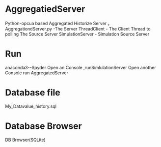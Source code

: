 # AggregatiedServer
 Python-opcua based Aggregated Historize Server 。
 AggregationdServer.py   -The Server
 ThreadClient - The Client Thread to polling The Source Server
 SimulationServer - Simulation Source Server
 # Run
 anaconda3--Spyder
 Open an Console ,runSimlulationServer
 Open another Console run AggregatedServer
 # Database file
 My_Datavalue_history.sql
 # Database Browser
 DB Browser(SQLite)


